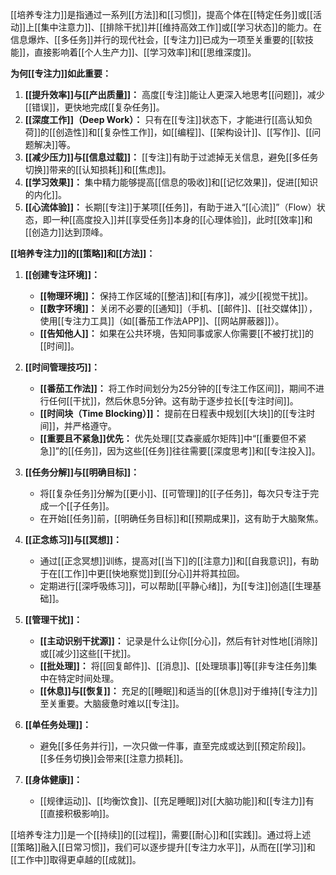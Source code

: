[[培养专注力]]是指通过一系列[[方法]]和[[习惯]]，提高个体在[[特定任务]]或[[活动]]上[[集中注意力]]、[[排除干扰]]并[[维持高效工作]]或[[学习状态]]的能力。在信息爆炸、[[多任务]]并行的现代社会，[[专注力]]已成为一项至关重要的[[软技能]]，直接影响着[[个人生产力]]、[[学习效率]]和[[思维深度]]。

**为何[[专注力]]如此重要：**

1.  **[[提升效率]]与[[产出质量]]：** 高度[[专注]]能让人更深入地思考[[问题]]，减少[[错误]]，更快地完成[[复杂任务]]。
2.  **[[深度工作]]（Deep Work）：** 只有在[[专注]]状态下，才能进行[[高认知负荷]]的[[创造性]]和[[复杂性工作]]，如[[编程]]、[[架构设计]]、[[写作]]、[[问题解决]]等。
3.  **[[减少压力]]与[[信息过载]]：** [[专注]]有助于过滤掉无关信息，避免[[多任务切换]]带来的[[认知损耗]]和[[焦虑]]。
4.  **[[学习效果]]：** 集中精力能够提高[[信息的吸收]]和[[记忆效果]]，促进[[知识的内化]]。
5.  **[[心流体验]]：** 长期[[专注]]于某项[[任务]]，有助于进入“[[心流]]”（Flow）状态，即一种[[高度投入]]并[[享受任务]]本身的[[心理体验]]，此时[[效率]]和[[创造力]]达到顶峰。

**[[培养专注力]]的[[策略]]和[[方法]]：**

1.  **[[创建专注环境]]：**
    *   **[[物理环境]]：** 保持工作区域的[[整洁]]和[[有序]]，减少[[视觉干扰]]。
    *   **[[数字环境]]：** 关闭不必要的[[通知]]（手机、[[邮件]]、[[社交媒体]]），使用[[专注力工具]]（如[[番茄工作法APP]]、[[网站屏蔽器]]）。
    *   **[[告知他人]]：** 如果在公共环境，告知同事或家人你需要[[不被打扰]]的[[时间]]。

2.  **[[时间管理技巧]]：**
    *   **[[番茄工作法]]：** 将工作时间划分为25分钟的[[专注工作区间]]，期间不进行任何[[干扰]]，然后休息5分钟。这有助于逐步拉长[[专注时间]]。
    *   **[[时间块（Time Blocking）]]：** 提前在日程表中规划[[大块]]的[[专注时间]]，并严格遵守。
    *   **[[重要且不紧急]]优先：** 优先处理[[艾森豪威尔矩阵]]中“[[重要但不紧急]]”的[[任务]]，因为这些[[任务]]往往需要[[深度思考]]和[[专注投入]]。

3.  **[[任务分解]]与[[明确目标]]：**
    *   将[[复杂任务]]分解为[[更小]]、[[可管理]]的[[子任务]]，每次只专注于完成一个[[子任务]]。
    *   在开始[[任务]]前，[[明确任务目标]]和[[预期成果]]，这有助于大脑聚焦。

4.  **[[正念练习]]与[[冥想]]：**
    *   通过[[正念冥想]]训练，提高对[[当下]]的[[注意力]]和[[自我意识]]，有助于在[[工作]]中更[[快地察觉]]到[[分心]]并将其拉回。
    *   定期进行[[深呼吸练习]]，可以帮助[[平静心绪]]，为[[专注]]创造[[生理基础]]。

5.  **[[管理干扰]]：**
    *   **[[主动识别干扰源]]：** 记录是什么让你[[分心]]，然后有针对性地[[消除]]或[[减少]]这些[[干扰]]。
    *   **[[批处理]]：** 将[[回复邮件]]、[[消息]]、[[处理琐事]]等[[非专注任务]]集中在特定时间处理。
    *   **[[休息]]与[[恢复]]：** 充足的[[睡眠]]和适当的[[休息]]对于维持[[专注力]]至关重要。大脑疲惫时难以[[专注]]。

6.  **[[单任务处理]]：**
    *   避免[[多任务并行]]，一次只做一件事，直至完成或达到[[预定阶段]]。[[多任务切换]]会带来[[注意力损耗]]。

7.  **[[身体健康]]：**
    *   [[规律运动]]、[[均衡饮食]]、[[充足睡眠]]对[[大脑功能]]和[[专注力]]有[[直接积极影响]]。

[[培养专注力]]是一个[[持续]]的[[过程]]，需要[[耐心]]和[[实践]]。通过将上述[[策略]]融入[[日常习惯]]，我们可以逐步提升[[专注力水平]]，从而在[[学习]]和[[工作中]]取得更卓越的[[成就]]。